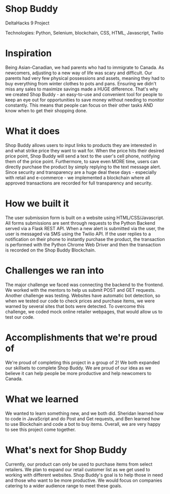 # Shop Buddy
DeltaHacks 9 Project

Technologies: Python, Selenium, blockchain, CSS, HTML, Javascript, Twilio

# Inspiration
Being Asian-Canadian, we had parents who had to immigrate to Canada. As newcomers, adjusting to a new way of life was scary and difficult. Our parents had very few physical possessions and assets, meaning they had to buy everything from winter clothes to pots and pans. Ensuring we didn't miss any sales to maximize savings made a HUGE difference. That's why we created Shop Buddy - an easy-to-use and convenient tool for people to keep an eye out for opportunities to save money without needing to monitor constantly. This means that people can focus on their other tasks AND know when to get their shopping done.

# What it does
Shop Buddy allows users to input links to products they are interested in and what strike price they want to wait for. When the price hits their desired price point, Shop Buddy will send a text to the user's cell phone, notifying them of the price point. Furthermore, to save even MORE time, users can directly purchase the product by simply replying to the text message alert. Since security and transparency are a huge deal these days - especially with retail and e-commerce - we implemented a blockchain where all approved transactions are recorded for full transparency and security.

# How we built it
The user submission form is built on a website using HTML/CSS/Javascript. All forms submissions are sent through requests to the Python Backend served via a Flask REST API. When a new alert is submitted via the user, the user is messaged via SMS using the Twilio API. If the user replies to a notification on their phone to instantly purchase the product, the transaction is performed with the Python Chrome Web Driver and then the transaction is recorded on the Shop Buddy Blockchain.

# Challenges we ran into
The major challenge we faced was connecting the backend to the frontend. We worked with the mentors to help us submit POST and GET requests. Another challenge was testing. Websites have automatic bot detection, so when we tested our code to check prices and purchase items, we were warned by several sites that bots were detected. To overcome this challenge, we coded mock online retailer webpages, that would allow us to test our code.

# Accomplishments that we're proud of
We're proud of completing this project in a group of 2! We both expanded our skillsets to complete Shop Buddy. We are proud of our idea as we believe it can help people be more productive and help newcomers to Canada.

# What we learned
We wanted to learn something new, and we both did. Sheridan learned how to code in JavaScript and do Post and Get requests, and Ben learned how to use Blockchain and code a bot to buy items. Overall, we are very happy to see this project come together.

# What's next for Shop Buddy
Currently, our product can only be used to purchase items from select retailers. We plan to expand our retail customer list as we get used to working with different websites. Shop Buddy's goal is to help those in need and those who want to be more productive. We would focus on companies catering to a wider audience range to meet these goals.

